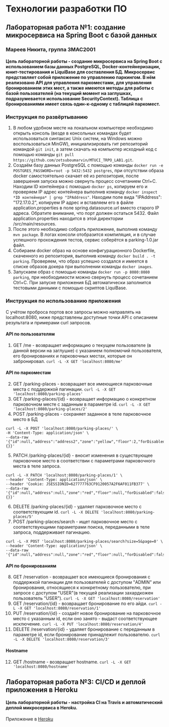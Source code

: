 # Технологии разработки ПО
## Лабораторная работа №1: создание микросервиса на Spring Boot с базой данных
### Мареев Никита, группа 3MAC2001
#### Цель лабораторной работы - создание микросервиса на Spring Boot с использованием базы данных PostgreSQL, Docker-контейнеризации, юнит-тестирования и LiquiBase для составления БД. Микросервис представляет собой приложение по управлению паркингом. В нём реализовано API для управления паркоместами, для управления бронированием этих мест, а также имеются методы для работы с базой пользователей (на текущий момент на заглушках, подразумевается использование SecurityContext). Таблица с бронированиями имеет связь один-к-одному с таблицей паркомест.

### Инструкция по развёртыванию
1. В любом удобном месте на локальном компьютере необходимо открыть консоль (везде в консольных командах будет использоваться синтаксис Unix систем, на Windows можно воспользоваться MinGW), инициализировать гит репозиторий командой `git init`, а затем скачать на компьютер исходный код с помощью команды `git pull https://github.com/zetsuboumarvin/MTUCI_TRPO_LAB1.git`.
2. Создаём базу данных PostgreSQL с помощью команды `docker run -e POSTGRES_PASSWORD=root -p 5432:5432 postgres`, при отсутствии образа docker самостоятельно скачает её из репозитория, после завершения запуска можно свернуть процесс сочетанием Ctrl+C. Находим ID контейнера с помощью `docker ps`, копируем его и проверяем IP адрес контейнера выполнив команду `docker inspect *ID контейнера* | grep "IPAddress"`. Находим поле вида "IPAddress": "172.17.0.2", копируем IP адрес и вставляем его в файле application.properties в поле spring.datasource.url вместо старого IP адреса. Обратите внимание, что порт должен остаться 5432. Файл application.properties находится в этой директории /src/main/resources.
2. После этого необходимо собрать приложение, выполнив команду `mvn package`. В логах консоли отобразится компиляция, и в случае успешного прохождения тестов, сервис соберётся в parking-1.0.jar файл.
3. Собираем docker образ на основе конфигурационного Dockerfile, скаченного из репозитория, выполнив команду `docker build . -t parking`. Проверяем, что образ успешно создался и имеется в списке образов докера при выполнении команды `docker images`.
4. Запускаем образ с помощью команды `docker run -p 8080:8080 parking`, при необходимости можно свернуть процесс сочетанием Ctrl+C. При запуске приложения БД автоматически заполнится тестовыми данными с помощью скриптов LiquiBase.

### Инструкция по использованию приложения
С учётом проброса портов все запросы можно направлять на localhost:8080, ниже представлены доступные точки API с описанием результата и примерами curl запросов.
#### API по пользователям
1. GET /me - возвращает информацию о текущем пользователе (в данной версии на заглушке) с указанием полномочий пользователя, его бронированиях и парковочных местах, которые он забронировал. `curl -L -X GET 'localhost:8080/me'`
#### API по паркоместам
2. GET /parking-places - возвращает все имеющиеся парковочные места с поддержкой пагинации. `curl -L -X GET 'localhost:8080/parking-places'`
3. GET /parking-places/{id} - возвращает информацию о конкретном парковочном месте с заданным в параметре id. `curl -L -X GET 'localhost:8080/parking-places/2'`
4. POST /parking-places - сохраняет заданное в теле парковочное место в БД
```
curl -L -X POST 'localhost:8080/parking-places/' \
-H 'Content-Type: application/json' \
--data-raw '{"id":null,"address":"address2","zone":"yellow","floor":2,"forDisabled":false,"reservationDto":{}}'
```
5. PATCH /parking-places/{id} - вносит изменения в существующее парковочное место в соответствии с параметрами парковочного места в теле запроса.
```
curl -L -X PATCH 'localhost:8080/parking-places/1' \
--header 'Content-Type: application/json' \
--header 'Cookie: JSESSIONID=627777763CF9120057A2F6AF011FB377' \
--data-raw '{"id":null,"address":null,"zone":"red","floor":null,"forDisabled":false,"reservationDto":{}}'
```
6. DELETE /parking-places/{id} - удаляет парковочное место с соответствующим id. `curl -L -X DELETE 'localhost:8080/parking-places/5'`
7. POST /parking-places/search - ищет парковочное место с соответствующими параметрами поиска, переданными в теле запроса, поддерживает пагинацию.
```
curl -L -X POST 'localhost:8080/parking-places/search?size=5&page=0' \
--header 'Content-Type: application/json' \
--data-raw '{"id":null,"address":null,"zone":"red","floor":null,"forDisabled":false}'
```
#### API по бронированиям
8. GET /reservation - возвращает все имеющиеся бронирования с поддержкой пагинации для пользователей с доступом "ADMIN" или бронирования, относящиеся к конкретному пользователю, при запросе с доступом "USER"(в текущей реализации захардкожен пользователь "USER"). `curl -L -X GET 'localhost:8080/reservation'` 
9. GET /reservation/{id} - возвращает бронирование по его айди. `curl -L -X GET 'localhost:8080/reservation/1'`
10. PUT /reservation/{id} - создаёт новое бронирование на парковочное место с указанным id, если оно занято - выдаст соответствующее исключение. `curl -L -X PUT 'localhost:8080/reservation/4'`
11. DELETE /reservation/{id} - удаляет бронирование с переданным в параметре id, если бронирование принадлежит пользователю. `curl -L -X DELETE 'localhost:8080/reservation/3'`
#### Hostname
12. GET /hostname - возвращает hostname. `curl -L -X GET 'localhost:8080/hostname'`


## Лабораторная работа №3: CI/CD и деплой приложения в Heroku
#### Цель лабораторной работы - настройка CI на Travis и автоматический деплой микросервиса в Heroku.
Приложение в [Heroku](https://mtuci.herokuapp.com/)

